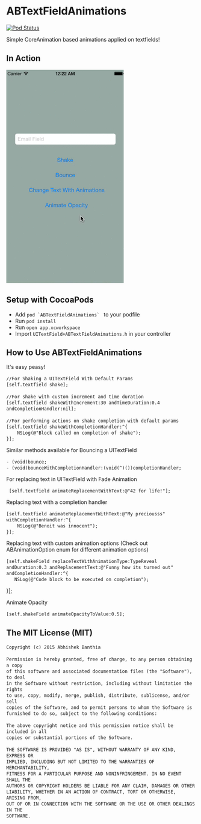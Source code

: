 # ABTextFieldAnimations

[![Pod Status](https://cocoapod-badges.herokuapp.com/v/ABTextFieldAnimations/badge.png)](https://cocoapods.org/?q=ABTextFieldanimations)

Simple CoreAnimation based animations applied on textfields!

## In Action

![Sample Animations](https://github.com/Abhishaker17/ABTextFieldAnimations/blob/master/Animations.gif)

## Setup with CocoaPods

- Add ``pod `ABTextFieldAnimations` `` to your podfile
- Run ``pod install``
- Run ``open app.xcworkspace``
- Import ``UITextField+ABTextFieldAnimations.h`` in your controller

## How to Use ABTextFieldAnimations

It's easy peasy!

	//For Shaking a UITextField With Default Params
	[self.textfield shake];
    
	//For shake with custom increment and time duration
    [self.textfield shakeWithIncrement:30 andTimeDuration:0.4 andCompletionHandler:nil];
    
	//For performing actions on shake completion with default params
	[self.textfield shakeWithCompletionHandler:^{
    	NSLog(@"Block called on completion of shake");
    }];
    
Similar methods available for Bouncing a UITextField

	- (void)bounce;
	- (void)bounceWithCompletionHandler:(void(^)())completionHandler;
    
For replacing text in UITextField with Fade Animation

	 [self.textfield animateReplacementWithText:@"42 for life!"];
     
Replacing text with a completion handler

	[self.textfield animateReplacementWithText:@"My preciousss" 	 withCompletionHandler:^{
        NSLog(@"Benoit was innocent");
    }];

Replacing text with custom animation options (Check out ABAnimationOption enum for different animation options)

	[self.shakeField replaceTextWithAnimationType:TypeReveal andDuration:0.3 andReplacementText:@"Funny how its turned out" andCompletionHandler:^{
       NSLog(@"Code block to be executed on completion");
   }];
   
Animate Opacity

	[self.shakeField animateOpacityToValue:0.5];


## The MIT License (MIT)

	Copyright (c) 2015 Abhishek Banthia

	Permission is hereby granted, free of charge, to any person obtaining a copy
	of this software and associated documentation files (the "Software"), to deal
	in the Software without restriction, including without limitation the rights
	to use, copy, modify, merge, publish, distribute, sublicense, and/or sell
	copies of the Software, and to permit persons to whom the Software is
	furnished to do so, subject to the following conditions:

	The above copyright notice and this permission notice shall be included in all
	copies or substantial portions of the Software.

	THE SOFTWARE IS PROVIDED "AS IS", WITHOUT WARRANTY OF ANY KIND, EXPRESS OR
	IMPLIED, INCLUDING BUT NOT LIMITED TO THE WARRANTIES OF MERCHANTABILITY,
	FITNESS FOR A PARTICULAR PURPOSE AND NONINFRINGEMENT. IN NO EVENT SHALL THE
	AUTHORS OR COPYRIGHT HOLDERS BE LIABLE FOR ANY CLAIM, DAMAGES OR OTHER
	LIABILITY, WHETHER IN AN ACTION OF CONTRACT, TORT OR OTHERWISE, ARISING FROM,
	OUT OF OR IN CONNECTION WITH THE SOFTWARE OR THE USE OR OTHER DEALINGS IN THE
	SOFTWARE.
